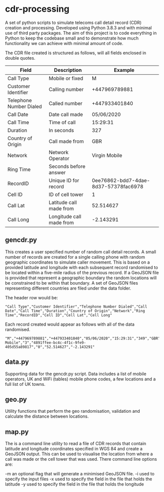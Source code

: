 # cdr-processing
A set of python scripts to simulate telecoms call detail record (CDR) creation and processing. Developed using Python 3.8.3 and with minimal use of third party packages.  The aim of this project is to code everything in Python to keep the codebase small and to demonstrate how much functionality we can achieve with minimal amount of code.

The CDR file created is structured as follows, will all fields enclosed in double quotes.

| Field                    | Description              | Example                               |
|--------------------------|--------------------------|---------------------------------------|
| Call Type                | Mobile or fixed          | M                                     |
| Customer Identifier      | Calling number           | +447969789881                         |
| Telephone Number Dialed  | Called number            | +447933401840                         |
| Call Date                | Date call made           | 05/06/2020                            |
| Call Time                | Time of call             | 15:29:31                              |
| Duration                 | In seconds               | 327                                   |
| Country of Origin        | Call made from           | GBR                                   |
| Network                  | Network Operator         | Virgin Mobile                         |
| Ring Time                | Seconds before answer    |                                       |
| RecordID                 | Unique ID for record     | 0ee76862-bdd7-4dae-8d37-57378fac6978  |
| Cell ID                  | ID of cell tower         | 1                                     |
| Call Lat                 | Latitude call made from  | 52.514627                             |
| Call Long                | Longitude call made from | -2.143291                             |


## gencdr.py

This creates a user specified number of random call detail records.  A small number of records are created for a single calling phone with random geographic coordinates to simulate caller movement.  This is based on a provided latitude and longitude with each subsequent record randomised to be located within a five-mile radius of the previous record.  If a GeoJSON file is provided that represent a geographic boundary the random locations will be constrained to be within that boundary.  A set of GeoJSON files representing different countries are filed under the data folder.

The header row would be:
```
"Call Type","Customer Identifier","Telephone Number Dialed","Call Date","Call Time","Duration","Country of Origin","Network","Ring Time","RecordID","Cell ID","Cell Lat","Cell Long"
```
Each record created would appear as follows with all of the data randomised.
```
"M","+447969789881","+447933401840","05/06/2020","15:29:31","349","GBR","Virgin Mobile","3","4891ffee-bc4c-4f1c-9fe9-405d55a89817","0","52.514627","-2.143291"
```

## data.py

Supporting data for the gencdr.py script.  Data includes a list of mobile operators, UK and WiFi (tables) mobile phone codes, a few locations and a full list of UK towns.

## geo.py

Utility functions that perform the geo randomisation, validation and calculate the distance between locations.

## map.py

The is a command line utility to read a file of CDR records that contain latitude and longitude coordinates specified in WGS 84 and create a GeoJSON output.  This can be used to visualise the location from where a call was made or the cell tower that was used.  There command line options are:

-m an optional flag that will generate a minimised GeoJSON file.
-i used to specify the input files
-x used to specify the field in the file that holds the latitude
-y used to specify the field in the file that holds the longitude

  
